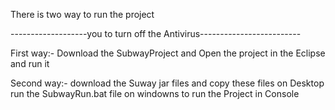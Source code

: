 There is two way to run the project

-------------------you to turn off the Antivirus-------------------------

First way:-
Download the SubwayProject and Open the project in the Eclipse and run it

Second way:-
download the Suway jar files and copy these files on Desktop run the SubwayRun.bat file on windowns to run the Project in Console
